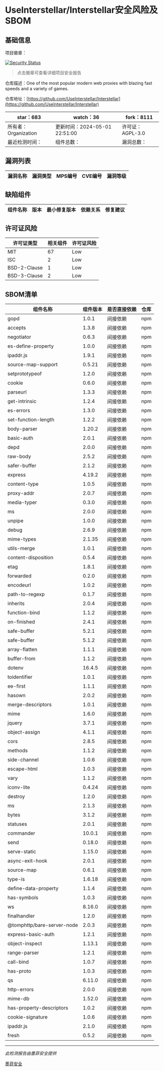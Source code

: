# UseInterstellar/Interstellar安全风险及SBOM

## 基础信息

项目徽章：

[![Security Status](https://www.murphysec.com/platform3/v31/badge/1785748975077232640.svg)](https://www.murphysec.com/console/report/1783937757139759104/1785748975077232640)

> 点击徽章可查看详细项目安全报告

仓库描述：One of the most popular modern web proxies with blazing fast speeds and a variety of games.

仓库地址：[https://github.com/UseInterstellar/Interstellar](https://github.com/UseInterstellar/Interstellar)

| star：683 | watch：36 | fork：8111 |
| ----------- | -------------- | ------------ |
| 所有者：Organization | 更新时间：2024-05-01 22:51:00 | 许可证：AGPL-3.0 |
| 最近检测时间： | 组件总数： | 漏洞总数： |




## 漏洞列表

| 漏洞名称 | 漏洞类型 | MPS编号 | CVE编号 | 漏洞等级 |
| ------- | ------ | ------- | ------ | ----- |





## 缺陷组件

| 组件名称 | 版本 | 最小修复版本 | 依赖关系 | 修复建议 |
| -------- | ---- | ------------ | -------- | -------- |





## 许可证风险

| 许可证类型 | 相关组件 | 许可证风险 |
| ---------- | -------- | ---------- |
|MIT|67|Low|
|ISC|2|Low|
|BSD-2-Clause|1|Low|
|BSD-3-Clause|2|Low|




## SBOM清单

| 组件名称 | 组件版本 | 是否直接依赖 | 仓库 |
| -------- | -------- | ------------ | ---- |
|gopd|1.0.1|间接依赖|npm|
|accepts|1.3.8|间接依赖|npm|
|negotiator|0.6.3|间接依赖|npm|
|es-define-property|1.0.0|间接依赖|npm|
|ipaddr.js|1.9.1|间接依赖|npm|
|source-map-support|0.5.21|间接依赖|npm|
|setprototypeof|1.2.0|间接依赖|npm|
|cookie|0.6.0|间接依赖|npm|
|parseurl|1.3.3|间接依赖|npm|
|get-intrinsic|1.2.4|间接依赖|npm|
|es-errors|1.3.0|间接依赖|npm|
|set-function-length|1.2.2|间接依赖|npm|
|body-parser|1.20.2|间接依赖|npm|
|basic-auth|2.0.1|间接依赖|npm|
|depd|2.0.0|间接依赖|npm|
|raw-body|2.5.2|间接依赖|npm|
|safer-buffer|2.1.2|间接依赖|npm|
|express|4.19.2|间接依赖|npm|
|content-type|1.0.5|间接依赖|npm|
|proxy-addr|2.0.7|间接依赖|npm|
|media-typer|0.3.0|间接依赖|npm|
|ms|2.0.0|间接依赖|npm|
|unpipe|1.0.0|间接依赖|npm|
|debug|2.6.9|间接依赖|npm|
|mime-types|2.1.35|间接依赖|npm|
|utils-merge|1.0.1|间接依赖|npm|
|content-disposition|0.5.4|间接依赖|npm|
|etag|1.8.1|间接依赖|npm|
|forwarded|0.2.0|间接依赖|npm|
|encodeurl|1.0.2|间接依赖|npm|
|path-to-regexp|0.1.7|间接依赖|npm|
|inherits|2.0.4|间接依赖|npm|
|function-bind|1.1.2|间接依赖|npm|
|on-finished|2.4.1|间接依赖|npm|
|safe-buffer|5.2.1|间接依赖|npm|
|safe-buffer|5.1.2|间接依赖|npm|
|array-flatten|1.1.1|间接依赖|npm|
|buffer-from|1.1.2|间接依赖|npm|
|dotenv|16.4.5|间接依赖|npm|
|toidentifier|1.0.1|间接依赖|npm|
|ee-first|1.1.1|间接依赖|npm|
|hasown|2.0.2|间接依赖|npm|
|merge-descriptors|1.0.1|间接依赖|npm|
|mime|1.6.0|间接依赖|npm|
|jquery|3.7.1|间接依赖|npm|
|object-assign|4.1.1|间接依赖|npm|
|cors|2.8.5|间接依赖|npm|
|methods|1.1.2|间接依赖|npm|
|side-channel|1.0.6|间接依赖|npm|
|escape-html|1.0.3|间接依赖|npm|
|vary|1.1.2|间接依赖|npm|
|iconv-lite|0.4.24|间接依赖|npm|
|destroy|1.2.0|间接依赖|npm|
|ms|2.1.3|间接依赖|npm|
|bytes|3.1.2|间接依赖|npm|
|statuses|2.0.1|间接依赖|npm|
|commander|10.0.1|间接依赖|npm|
|send|0.18.0|间接依赖|npm|
|serve-static|1.15.0|间接依赖|npm|
|async-exit-hook|2.0.1|间接依赖|npm|
|source-map|0.6.1|间接依赖|npm|
|type-is|1.6.18|间接依赖|npm|
|define-data-property|1.1.4|间接依赖|npm|
|has-symbols|1.0.3|间接依赖|npm|
|ws|8.16.0|间接依赖|npm|
|finalhandler|1.2.0|间接依赖|npm|
|@tomphttp/bare-server-node|2.0.3|间接依赖|npm|
|express-basic-auth|1.2.1|间接依赖|npm|
|object-inspect|1.13.1|间接依赖|npm|
|range-parser|1.2.1|间接依赖|npm|
|call-bind|1.0.7|间接依赖|npm|
|has-proto|1.0.3|间接依赖|npm|
|qs|6.11.0|间接依赖|npm|
|http-errors|2.0.0|间接依赖|npm|
|mime-db|1.52.0|间接依赖|npm|
|has-property-descriptors|1.0.2|间接依赖|npm|
|cookie-signature|1.0.6|间接依赖|npm|
|ipaddr.js|2.1.0|间接依赖|npm|
|fresh|0.5.2|间接依赖|npm|


------

*此检测报告由墨菲安全提供*

[墨菲安全](www.murphysec.com)